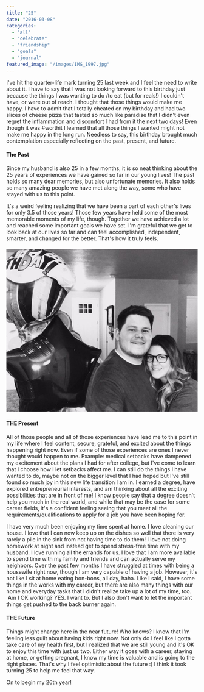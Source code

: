 ```yaml
---
title: "25"
date: "2016-03-08"
categories: 
  - "all"
  - "celebrate"
  - "friendship"
  - "goals"
  - "journal"
featured_image: "/images/IMG_1997.jpg"
---
```


I've hit the quarter-life mark turning 25 last week and I feel the need to write about it. I have to say that I was not looking forward to this birthday just because the things I was wanting to do /to eat (but for reals!) I couldn't have, or were out of reach. I thought that those things would make me happy. I have to admit that I totally cheated on my birthday and had two slices of cheese pizza that tasted so much like paradise that I didn't even regret the inflammation and discomfort I had from it the next two days! Even though it was #worthit I learned that all those things I wanted might not make me happy in the long run. Needless to say, this birthday brought much contemplation especially reflecting on the past, present, and future.

#### The Past

Since my husband is also 25 in a few months, it is so neat thinking about the 25 years of experiences we have gained so far in our young lives! The past holds so many dear memories, but also unfortunate memories. It also holds so many amazing people we have met along the way, some who have stayed with us to this point.

It's a weird feeling realizing that we have been a part of each other's lives for only 3.5 of those years! Those few years have held some of the most memorable moments of my life, though. Together we have achieved a lot and reached some important goals we have set. I'm grateful that we get to look back at our lives so far and can feel accomplished, independent, smarter, and changed for the better. That's how it truly feels.

#### ![feeling 25, 25, turning 25, 25 years old, newlywed, 25 year old newlywed, married 25, marriage advice, reflection at 25, accomplishments at 25, marriage help, awesome parts of marriage, love, newlyweds, newlywed life, when to have kids](/images/IMG_1001.jpg)

#### THE Present

All of those people and all of those experiences have lead me to this point in my life where I feel content, secure, grateful, and excited about the things happening right now. Even if some of those experiences are ones I never thought would happen to me. Example: medical setbacks have dampened my excitement about the plans I had for after college, but I've come to learn that I choose how I let setbacks affect me. I can still do the things I have wanted to do, maybe not on the bigger level that I had hoped but I've still found so much joy in this new life transition I am in. I earned a degree, have explored entrepreneurial interests, and am thinking about all the exciting possibilities that are in front of me! I know people say that a degree doesn't help you much in the real world, and while that may be the case for some career fields, it's a confident feeling seeing that you meet all the requirements/qualifications to apply for a job you have been hoping for.

I have very much been enjoying my time spent at home. I love cleaning our house. I love that I can now keep up on the dishes so well that there is very rarely a pile in the sink from not having time to do them! I love not doing homework at night and instead get to spend stress-free time with my husband. I love running all the errands for us. I love that I am more available to spend time with my family and friends and can actually serve my neighbors. Over the past few months I have struggled at times with being a housewife right now, though I am very capable of having a job. However, it's not like I sit at home eating bon-bons, all day, haha. Like I said, I have some things in the works with my career, but there are also many things with our home and everyday tasks that I didn't realize take up a lot of my time, too.  Am I OK working? YES. I want to. But I also don't want to let the important things get pushed to the back burner again.

#### THE Future

Things might change here in the near future! Who knows? I know that I'm feeling less guilt about having kids right now. Not only do I feel like I gotta take care of my health first, but I realized that we are still young and it's OK to enjoy this time with just us two. Either way it goes with a career, staying at home, or getting pregnant, I know my time is valuable and is going to the right places. That's why I feel optimistic about the future :) I think it took turning 25 to help me feel that way.

On to begin my 26th year!
